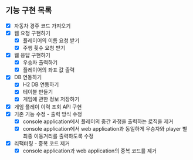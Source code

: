 ## 기능 구현 목록

- [x] 자동차 경주 코드 가져오기
- [x] 웹 요청 구현하기
    - [x] 플레이어의 이름 요청 받기
    - [x] 주행 횟수 요청 받기
- [x] 웹 응답 구현하기
    - [x] 우승자 출력하기
    - [x] 플레이어의 좌표 값 출력
- [x] DB 연동하기
    - [x] H2 DB 연동하기
    - [x] 테이블 만들기
    - [x] 게임에 관한 정보 저장하기
- [x] 게임 플레이 이력 조회 API 구현
- [x] 기존 기능 수정 - 출력 방식 수정
  - [x] console application에서 플레이의 중간 과정을 출력하는 로직을 제거
  - [x] console application에서 web application과 동일하게 우승자와 player 별 최종 이동거리를 출력하도록 수정
- [x] 리팩터링 - 중복 코드 제거
  - [x] console application과 web application의 중복 코드를 제거
